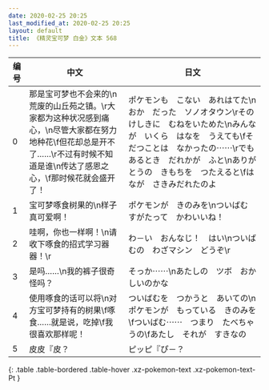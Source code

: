 ```yaml
---
date: 2020-02-25 20:25
last_modified_at: 2020-02-25 20:25
layout: default
title: 《精灵宝可梦 白金》文本 568
---
```

| 编号 | 中文 | 日文 |
| ---- | ---- | ---- |
| 0 | 那是宝可梦也不会来的\n荒废的山丘苑之镇。\r大家都为这种状况感到痛心，\n尽管大家都在努力地种花\f但花却总是开不了……\r不过有时候不知道是谁\n传达了感恩之心，\f那时候花就会盛开了！ | ポケモンも　こない　あれはてた\nおか　だった　ソノオタウン\rその　けしきに　むねをいためた\nみんなが　いくら　はなを　うえても\fそだつことは　なかったの⋯⋯\rでも　あるとき　だれかが　ふと\nありがとうの　きもちを　つたえると\fはなが　さきみだれたのよ |
| 1 | 宝可梦啄食树果的\n样子真可爱啊！ | ポケモンが　きのみを\nついばむ　すがたって　かわいいね！ |
| 2 | 哇啊，你也一样啊！\n请收下啄食的招式学习器器！\r | わ－い　おんなじ！　はい\nついばむの　わざマシン　どうぞ\r |
| 3 | 是吗……\n我的裤子很奇怪吗？ | そっか⋯⋯\nあたしの　ツボ　おかしいのかな |
| 4 | 使用啄食的话可以将\n对方宝可梦持有的树果\f啄食……就是说，吃掉\f我很喜欢那样呢！ | ついばむを　つかうと　あいての\nポケモンが　もっている　きのみを\fついばむ⋯⋯　つまり　たべちゃうの\fあたし　それが　すきなの |
| 5 | 皮皮『皮？ | ピッピ『ぴ－？ |
{: .table .table-bordered .table-hover .xz-pokemon-text .xz-pokemon-text-Pt }
